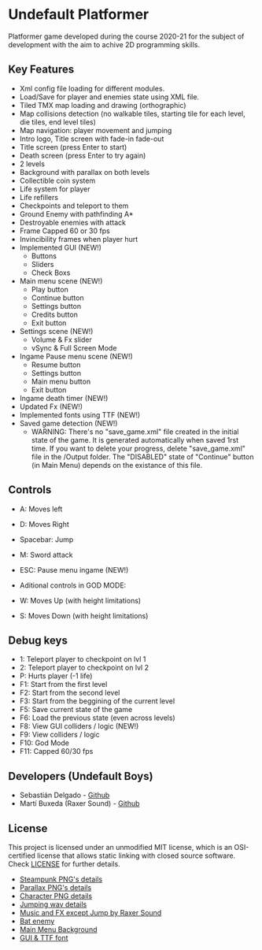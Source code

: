 # Undefault Platformer

Platformer game developed during the course 2020-21 for the subject of development with the aim to achive 2D programming skills. 

## Key Features

 - Xml config file loading for different modules.
 - Load/Save for player and enemies state using XML file.
 - Tiled TMX map loading and drawing (orthographic)
 - Map collisions detection (no walkable tiles, starting tile for each level, die tiles, end level tiles)
 - Map navigation: player movement and jumping
 - Intro logo, Title screen with fade-in fade-out
 - Title screen (press Enter to start)
 - Death screen (press Enter to try again)
 - 2 levels
 - Background with parallax on both levels
 - Collectible coin system
 - Life system for player
 - Life refillers
 - Checkpoints and teleport to them
 - Ground Enemy with pathfinding A*
 - Destroyable enemies with attack
 - Frame Capped 60 or 30 fps
 - Invincibility frames when player hurt
 - Implemented GUI (NEW!)
     - Buttons
     - Sliders
     - Check Boxs
 - Main menu scene (NEW!)
     - Play button
     - Continue button
     - Settings button
     - Credits button
     - Exit button
 - Settings scene (NEW!)
     - Volume & Fx slider
     - vSync & Full Screen Mode
 - Ingame Pause menu scene (NEW!)
     - Resume button
     - Settings button
     - Main menu button
     - Exit button
 - Ingame death timer (NEW!)
 - Updated Fx (NEW!)
 - Implemented fonts using TTF (NEW!)
 - Saved game detection (NEW!)
     - WARNING: There's no "save_game.xml" file created in the initial state of the game. It is generated automatically when saved 1rst time. If you want to delete        your progress, delete "save_game.xml" file in the /Output folder. The "DISABLED" state of "Continue" button (in Main Menu) depends on the existance of this          file.
 
## Controls

 - A: Moves left
 - D: Moves Right
 - Spacebar: Jump
 - M: Sword attack
 - ESC: Pause menu ingame (NEW!)
 
 - Aditional controls in GOD MODE:
 - W: Moves Up (with height limitations)
 - S: Moves Down (with height limitations)
 
 ## Debug keys
 
 - 1: Teleport player to checkpoint on lvl 1
 - 2: Teleport player to checkpoint on lvl 2
 - P: Hurts player (-1 life)
 - F1: Start from the first level
 - F2: Start from the second level
 - F3: Start from the beggining of the current level
 - F5: Save current state of the game
 - F6: Load the previous state (even across levels)
 - F8: View GUI colliders / logic (NEW!)
 - F9: View colliders / logic
 - F10: God Mode
 - F11: Capped 60/30 fps

## Developers (Undefault Boys)

 - Sebastián Delgado - [Github](https://github.com/Vinskky)
 - Martí Buxeda (Raxer Sound) - [Github](https://github.com/BooStarGamer)

## License

This project is licensed under an unmodified MIT license, which is an OSI-certified license that allows static linking with closed source software. Check [LICENSE](LICENSE) for further details.

- [Steampunk PNG's details](https://github.com/Vinskky/PlatformerGame/blob/master/Output/Assets/maps/licence%20Steampunk%20png's)
- [Parallax PNG's details](https://github.com/Vinskky/PlatformerGame/blob/master/Output/Assets/maps/licence%20skill-desc%20png's)
- [Character PNG details](https://github.com/Vinskky/PlatformerGame/blob/master/Output/Assets/textures/Licence%20Character.png)
- [Jumping wav details](https://github.com/Vinskky/PlatformerGame/blob/master/Output/Assets/audio/fx/jump.wav%20licence)
- [Music and FX except Jump by Raxer Sound](https://lnkfi.re/EhBCPZ4v)
- [Bat enemy](https://elthen.itch.io/bat-sprite-pack)
- [Main Menu Background](https://www.deviantart.com/mockingjay1701/art/Pixel-art-landscape-525082296)
- [GUI & TTF font](https://www.kenney.nl/assets/ui-pack)
